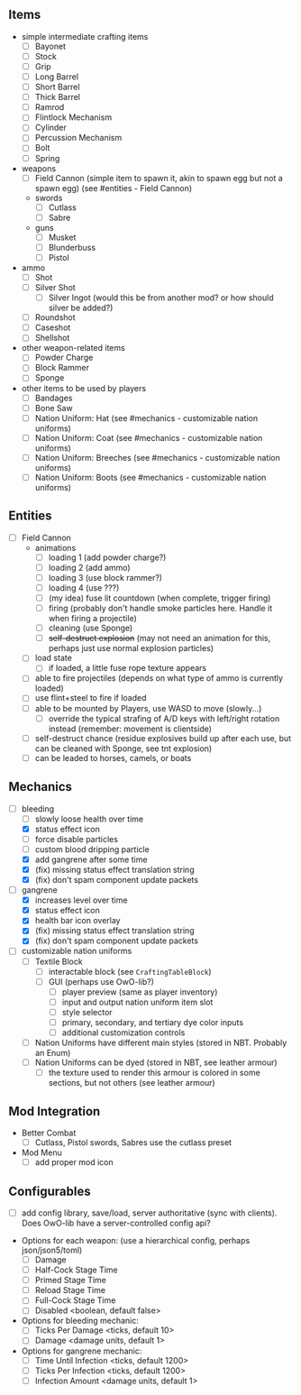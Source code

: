 ## Items
- simple intermediate crafting items
  - [ ] Bayonet
  - [ ] Stock
  - [ ] Grip
  - [ ] Long Barrel
  - [ ] Short Barrel
  - [ ] Thick Barrel
  - [ ] Ramrod
  - [ ] Flintlock Mechanism
  - [ ] Cylinder
  - [ ] Percussion Mechanism
  - [ ] Bolt
  - [ ] Spring 

- weapons
  - [ ] Field Cannon (simple item to spawn it, akin to spawn egg but not a spawn egg) (see #entities - Field Cannon)
  - swords
    - [ ] Cutlass
    - [ ] Sabre
  - guns
    - [ ] Musket
    - [ ] Blunderbuss
    - [ ] Pistol

- ammo
  - [ ] Shot
  - [ ] Silver Shot
    - [ ] Silver Ingot (would this be from another mod? or how should silver be added?)
  - [ ] Roundshot
  - [ ] Caseshot
  - [ ] Shellshot

- other weapon-related items
  - [ ] Powder Charge
  - [ ] Block Rammer
  - [ ] Sponge

- other items to be used by players 
  - [ ] Bandages
  - [ ] Bone Saw
  - [ ] Nation Uniform: Hat (see #mechanics - customizable nation uniforms)
  - [ ] Nation Uniform: Coat (see #mechanics - customizable nation uniforms)
  - [ ] Nation Uniform: Breeches (see #mechanics - customizable nation uniforms)
  - [ ] Nation Uniform: Boots (see #mechanics - customizable nation uniforms)

## Entities
- [ ] Field Cannon
  - animations
    - [ ] loading 1 (add powder charge?)
    - [ ] loading 2 (add ammo)
    - [ ] loading 3 (use block rammer?)
    - [ ] loading 4 (use ???)
    - [ ] (my idea) fuse lit countdown (when complete, trigger firing)
    - [ ] firing (probably don't handle smoke particles here. Handle it when firing a projectile)
    - [ ] cleaning (use Sponge)
    - [ ] ~~self-destruct explosion~~ (may not need an animation for this, perhaps just use normal explosion particles)
  - [ ] load state <store which items are currently loaded>
    - [ ] if loaded, a little fuse rope texture appears
  - [ ] able to fire projectiles (depends on what type of ammo is currently loaded)
  - [ ] use flint+steel to fire if loaded
  - [ ] able to be mounted by Players, use WASD to move (slowly...)
    - [ ] override the typical strafing of A/D keys with left/right rotation instead (remember: movement is clientside)
  - [ ] self-destruct chance (residue explosives build up after each use, but can be cleaned with Sponge, see tnt explosion)
  - [ ] can be leaded to horses, camels, or boats

## Mechanics
- [ ] bleeding
  - [ ] slowly loose health over time
  - [x] status effect icon
  - [ ] force disable particles
  - [ ] custom blood dripping particle
  - [x] add gangrene after some time
  - [x] (fix) missing status effect translation string
  - [x] (fix) don't spam component update packets
- [ ] gangrene
  - [x] increases level over time
  - [x] status effect icon
  - [x] health bar icon overlay
  - [x] (fix) missing status effect translation string
  - [x] (fix) don't spam component update packets
- [ ] customizable nation uniforms
  - [ ] Textile Block
    - [ ] interactable block (see `CraftingTableBlock`)
    - [ ] GUI (perhaps use OwO-lib?)
      - [ ] player preview (same as player inventory)
      - [ ] input and output nation uniform item slot
      - [ ] style selector
      - [ ] primary, secondary, and tertiary dye color inputs
      - [ ] additional customization controls
  - [ ] Nation Uniforms have different main styles (stored in NBT. Probably an Enum)
  - [ ] Nation Uniforms can be dyed (stored in NBT, see leather armour)
    - [ ] the texture used to render this armour is colored in some sections, but not others (see leather armour)

## Mod Integration
- Better Combat
  - [ ] Cutlass, Pistol swords, Sabres use the cutlass preset
- Mod Menu
  - [ ] add proper mod icon

## Configurables
- [ ] add config library, save/load, server authoritative (sync with clients). Does OwO-lib have a server-controlled config api?
- Options for each weapon: (use a hierarchical config, perhaps json/json5/toml)
  - [ ] Damage <damage units>
  - [ ] Half-Cock Stage Time <ticks>
  - [ ] Primed Stage Time <ticks>
  - [ ] Reload Stage Time <ticks>
  - [ ] Full-Cock Stage Time <ticks>
  - [ ] Disabled <boolean, default false>
- Options for bleeding mechanic:
  - [ ] Ticks Per Damage <ticks, default 10>
  - [ ] Damage <damage units, default 1>
- Options for gangrene mechanic:
  - [ ] Time Until Infection <ticks, default 1200>
  - [ ] Ticks Per Infection <ticks, default 1200>
  - [ ] Infection Amount <damage units, default 1>
